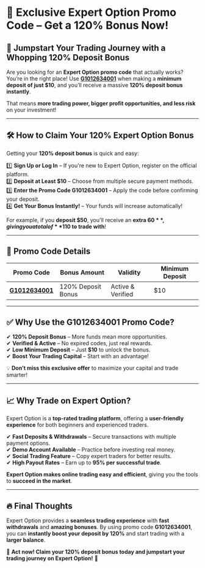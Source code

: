 # 🎉 Exclusive Expert Option Promo Code – Get a 120% Bonus Now!  

## 🚀 Jumpstart Your Trading Journey with a Whopping 120% Deposit Bonus  

Are you looking for an **Expert Option promo code** that actually works? You’re in the right place! Use **[G1012634001](https://smartthriftfinder.com/expert-option-kostya)** when making a **minimum deposit of just $10**, and you’ll receive a massive **120% deposit bonus instantly**.  

That means **more trading power, bigger profit opportunities, and less risk** on your investment!  

---

## 🛠 How to Claim Your 120% Expert Option Bonus  

Getting your **120% deposit bonus** is quick and easy:  

1️⃣ **Sign Up or Log In** – If you're new to Expert Option, register on the official platform.  
2️⃣ **Deposit at Least $10** – Choose from multiple secure payment methods.  
3️⃣ **Enter the Promo Code G1012634001** – Apply the code before confirming your deposit.  
4️⃣ **Get Your Bonus Instantly!** – Your funds will increase automatically!  

For example, if you **deposit $50**, you'll receive an **extra $60**, giving you a total of **$110 to trade with**!  

---

## 📌 Promo Code Details  

| **Promo Code**  | **Bonus Amount**  | **Validity**  | **Minimum Deposit**  |  
|-----------------|------------------|--------------|----------------------|  
| **[G1012634001](https://smartthriftfinder.com/expert-option-kostya)** | 120% Deposit Bonus | Active & Verified | $10 |  

---

## ✅ Why Use the G1012634001 Promo Code?  

✔ **120% Deposit Bonus** – More funds mean more opportunities.  
✔ **Verified & Active** – No expired codes, just real rewards.  
✔ **Low Minimum Deposit** – Just **$10** to unlock the bonus.  
✔ **Boost Your Trading Capital** – Start with an advantage!  

💡 **Don’t miss this exclusive offer** to maximize your capital and trade smarter!  

---

## 📈 Why Trade on Expert Option?  

Expert Option is a **top-rated trading platform**, offering a **user-friendly experience** for both beginners and experienced traders.  

✔ **Fast Deposits & Withdrawals** – Secure transactions with multiple payment options.  
✔ **Demo Account Available** – Practice before investing real money.  
✔ **Social Trading Feature** – Copy expert traders for better results.  
✔ **High Payout Rates** – Earn up to **95% per successful trade**.  

**Expert Option makes online trading easy and efficient**, giving you the tools to **succeed in the market**.  

---

## 🔥 Final Thoughts  

Expert Option provides a **seamless trading experience** with **fast withdrawals** and **amazing bonuses**. By using promo code **G1012634001**, you can **instantly boost your deposit by 120%** and start trading with a **larger balance**.  

📢 **Act now! Claim your 120% deposit bonus today and jumpstart your trading journey on Expert Option!** 🚀  
